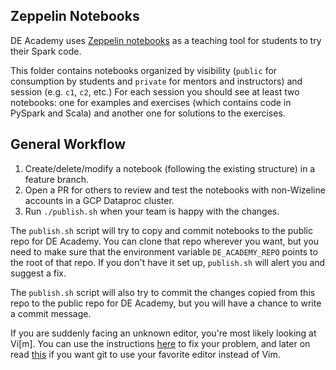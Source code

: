 ## Zeppelin Notebooks
DE Academy uses [Zeppelin notebooks](https://zeppelin.apache.org/) as a teaching tool for students to try their Spark code.

This folder contains notebooks organized by visibility (`public` for consumption by students and `private` for mentors and instructors) and session (e.g. `c1`, `c2`, etc.) For each session you should see at least two notebooks: one for examples and exercises (which contains code in PySpark and Scala) and another one for solutions to the exercises.

## General Workflow
1. Create/delete/modify a notebook (following the existing structure) in a feature branch.
2. Open a PR for others to review and test the notebooks with non-Wizeline accounts in a GCP Dataproc cluster.
3. Run `./publish.sh` when your team is happy with the changes.

The `publish.sh` script will try to copy and commit notebooks to the public repo for DE Academy. You can clone that repo wherever you want, but you need to make sure that the environment variable `DE_ACADEMY_REPO` points to the root of that repo. If you don't have it set up, `publish.sh` will alert you and suggest a fix.

The `publish.sh` script will also try to commit the changes copied from this repo to the public repo for DE Academy, but you will have a chance to write a commit message.

If you are suddenly facing an unknown editor, you're most likely looking at Vi[m]. You can use the instructions [here](https://stackoverflow.com/questions/4708645/vim-for-windows-what-do-i-type-to-save-and-exit-from-a-file) to fix your problem, and later on read [this](https://stackoverflow.com/questions/2596805/how-do-i-make-git-use-the-editor-of-my-choice-for-commits) if you want git to use your favorite editor instead of Vim.
